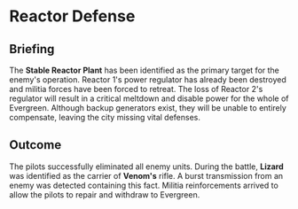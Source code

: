 # Reactor Defense
## Briefing

The **Stable Reactor Plant** has been identified as the primary target for the enemy's operation. Reactor 1's power regulator has already been destroyed and militia forces have been forced to retreat. The loss of Reactor 2's regulator will result in a critical meltdown and disable power for the whole of Evergreen. Although backup generators exist, they will be unable to entirely compensate, leaving the city missing vital defenses.

## Outcome
The pilots successfully eliminated all enemy units. During the battle, **Lizard** was identified as the carrier of **Venom's** rifle. A burst transmission from an enemy was detected containing this fact. Militia reinforcements arrived to allow the pilots to repair and withdraw to Evergreen.